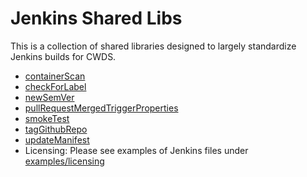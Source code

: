 # Jenkins Shared Libs

This is a collection of shared libraries designed to largely standardize
Jenkins builds for CWDS.

* [containerScan](docs/containerScan.md)
* [checkForLabel](docs/checkForLabel.md)
* [newSemVer](docs/newSemVer.md)
* [pullRequestMergedTriggerProperties](docs/pullRequestMergedTriggerProperties.md)
* [smokeTest](docs/smokeTest.md)
* [tagGithubRepo](docs/tagGithubRepo.md)
* [updateManifest](docs/updateManifest.md)
* Licensing: Please see examples of Jenkins files under [examples/licensing](examples/licensing)